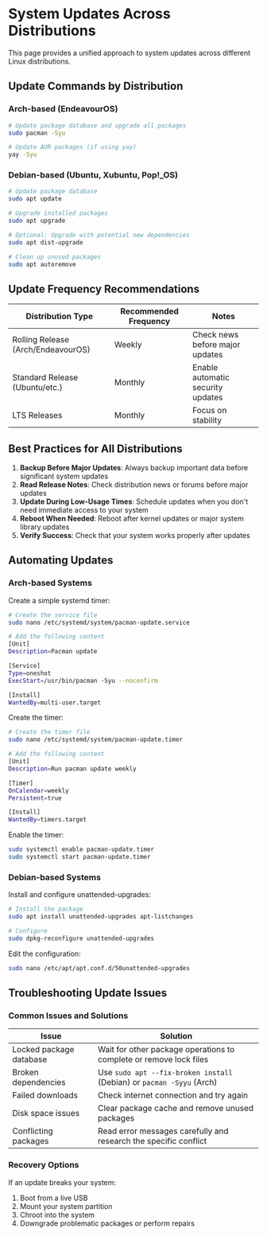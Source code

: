 # System Updates Across Distributions

This page provides a unified approach to system updates across different Linux distributions.

## Update Commands by Distribution

### Arch-based (EndeavourOS)

```bash
# Update package database and upgrade all packages
sudo pacman -Syu

# Update AUR packages (if using yay)
yay -Syu
```

### Debian-based (Ubuntu, Xubuntu, Pop!_OS)

```bash
# Update package database
sudo apt update

# Upgrade installed packages
sudo apt upgrade

# Optional: Upgrade with potential new dependencies
sudo apt dist-upgrade

# Clean up unused packages
sudo apt autoremove
```

## Update Frequency Recommendations

| Distribution Type | Recommended Frequency | Notes |
|-------------------|----------------------|-------|
| Rolling Release (Arch/EndeavourOS) | Weekly | Check news before major updates |
| Standard Release (Ubuntu/etc.) | Monthly | Enable automatic security updates |
| LTS Releases | Monthly | Focus on stability |

## Best Practices for All Distributions

1. **Backup Before Major Updates**: Always backup important data before significant system updates
2. **Read Release Notes**: Check distribution news or forums before major updates
3. **Update During Low-Usage Times**: Schedule updates when you don't need immediate access to your system
4. **Reboot When Needed**: Reboot after kernel updates or major system library updates
5. **Verify Success**: Check that your system works properly after updates

## Automating Updates

### Arch-based Systems

Create a simple systemd timer:

```bash
# Create the service file
sudo nano /etc/systemd/system/pacman-update.service

# Add the following content
[Unit]
Description=Pacman update

[Service]
Type=oneshot
ExecStart=/usr/bin/pacman -Syu --noconfirm

[Install]
WantedBy=multi-user.target
```

Create the timer:

```bash
# Create the timer file
sudo nano /etc/systemd/system/pacman-update.timer

# Add the following content
[Unit]
Description=Run pacman update weekly

[Timer]
OnCalendar=weekly
Persistent=true

[Install]
WantedBy=timers.target
```

Enable the timer:

```bash
sudo systemctl enable pacman-update.timer
sudo systemctl start pacman-update.timer
```

### Debian-based Systems

Install and configure unattended-upgrades:

```bash
# Install the package
sudo apt install unattended-upgrades apt-listchanges

# Configure
sudo dpkg-reconfigure unattended-upgrades
```

Edit the configuration:

```bash
sudo nano /etc/apt/apt.conf.d/50unattended-upgrades
```

## Troubleshooting Update Issues

### Common Issues and Solutions

| Issue | Solution |
|-------|----------|
| Locked package database | Wait for other package operations to complete or remove lock files |
| Broken dependencies | Use `sudo apt --fix-broken install` (Debian) or `pacman -Syyu` (Arch) |
| Failed downloads | Check internet connection and try again |
| Disk space issues | Clear package cache and remove unused packages |
| Conflicting packages | Read error messages carefully and research the specific conflict |

### Recovery Options

If an update breaks your system:

1. Boot from a live USB
2. Mount your system partition
3. Chroot into the system
4. Downgrade problematic packages or perform repairs